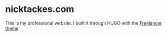 # nicktackes.com

This is my professional website. I built it through HUGO with the [Freelancer theme](https://github.com/digitalcraftsman/hugo-freelancer-theme)
